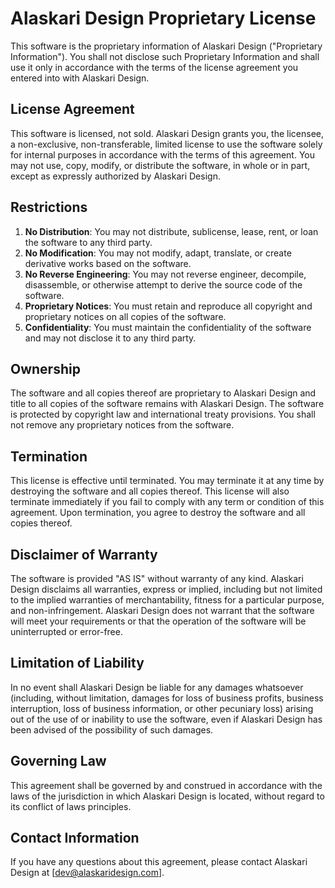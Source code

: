 # Alaskari Design Proprietary License

This software is the proprietary information of Alaskari Design ("Proprietary Information"). You shall not disclose such Proprietary Information and shall use it only in accordance with the terms of the license agreement you entered into with Alaskari Design.

## License Agreement

This software is licensed, not sold. Alaskari Design grants you, the licensee, a non-exclusive, non-transferable, limited license to use the software solely for internal purposes in accordance with the terms of this agreement. You may not use, copy, modify, or distribute the software, in whole or in part, except as expressly authorized by Alaskari Design.

## Restrictions

1. **No Distribution**: You may not distribute, sublicense, lease, rent, or loan the software to any third party.
2. **No Modification**: You may not modify, adapt, translate, or create derivative works based on the software.
3. **No Reverse Engineering**: You may not reverse engineer, decompile, disassemble, or otherwise attempt to derive the source code of the software.
4. **Proprietary Notices**: You must retain and reproduce all copyright and proprietary notices on all copies of the software.
5. **Confidentiality**: You must maintain the confidentiality of the software and may not disclose it to any third party.

## Ownership

The software and all copies thereof are proprietary to Alaskari Design and title to all copies of the software remains with Alaskari Design. The software is protected by copyright law and international treaty provisions. You shall not remove any proprietary notices from the software.

## Termination

This license is effective until terminated. You may terminate it at any time by destroying the software and all copies thereof. This license will also terminate immediately if you fail to comply with any term or condition of this agreement. Upon termination, you agree to destroy the software and all copies thereof.

## Disclaimer of Warranty

The software is provided "AS IS" without warranty of any kind. Alaskari Design disclaims all warranties, express or implied, including but not limited to the implied warranties of merchantability, fitness for a particular purpose, and non-infringement. Alaskari Design does not warrant that the software will meet your requirements or that the operation of the software will be uninterrupted or error-free.

## Limitation of Liability

In no event shall Alaskari Design be liable for any damages whatsoever (including, without limitation, damages for loss of business profits, business interruption, loss of business information, or other pecuniary loss) arising out of the use of or inability to use the software, even if Alaskari Design has been advised of the possibility of such damages.

## Governing Law

This agreement shall be governed by and construed in accordance with the laws of the jurisdiction in which Alaskari Design is located, without regard to its conflict of laws principles.

## Contact Information

If you have any questions about this agreement, please contact Alaskari Design at [dev@alaskaridesign.com].
